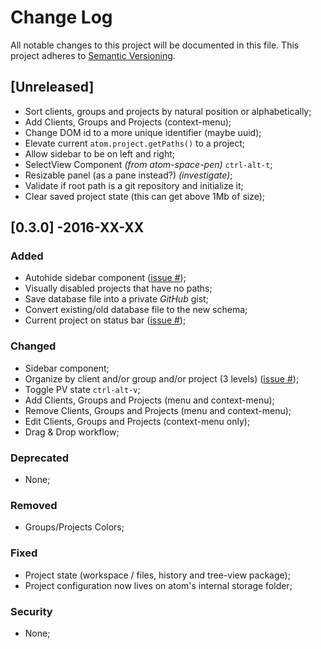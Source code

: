 # Change Log
All notable changes to this project will be documented in this file.
This project adheres to [Semantic Versioning](http://semver.org/).

## [Unreleased]
- Sort clients, groups and projects by natural position or alphabetically;
- Add Clients, Groups and Projects (context-menu);
- Change DOM id to a more unique identifier (maybe uuid);
- Elevate current `atom.project.getPaths()` to a project;
- Allow sidebar to be on left and right;
- SelectView Component *(from atom-space-pen)* `ctrl-alt-t`;
- Resizable panel (as a pane instead?) *(investigate)*;
- Validate if root path is a git repository and initialize it;
- Clear saved project state (this can get above 1Mb of size);

## [0.3.0] -2016-XX-XX
### Added
- Autohide sidebar component ([issue #]());
- Visually disabled projects that have no paths;
- Save database file into a private *GitHub* gist;
- Convert existing/old database file to the new schema;
- Current project on status bar ([issue #]());
### Changed
- Sidebar component;
- Organize by client and/or group and/or project (3 levels) ([issue #]());
- Toggle PV state `ctrl-alt-v`;
- Add Clients, Groups and Projects (menu and context-menu);
- Remove Clients, Groups and Projects (menu and context-menu);
- Edit Clients, Groups and Projects (context-menu only);
- Drag & Drop workflow;
### Deprecated
- None;
### Removed
- Groups/Projects Colors;
### Fixed
- Project state (workspace / files, history and tree-view package);
- Project configuration now lives on atom's internal storage folder;
### Security
- None;
